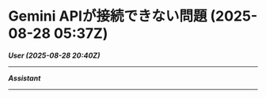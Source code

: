 <!-- Generated by SpecStory -->

# Gemini APIが接続できない問題 (2025-08-28 05:37Z)

_**User (2025-08-28 20:40Z)**_



---

_**Assistant**_



---

